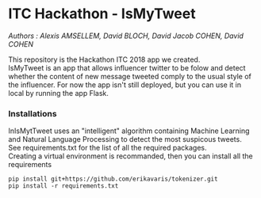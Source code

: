 # ITC Hackathon - IsMyTweet



*Authors : Alexis AMSELLEM, David BLOCH, David Jacob COHEN, David COHEN*

This repository is the Hackathon ITC 2018 app we created.  
IsMyTweet is an app that allows influencer twitter to be folow and detect whether the content of new message tweeted comply to the usual style of the influencer.
For now the app isn't still deployed, but you can use it in local by running the app Flask.  
 

### Installations   
InIsMytTweet uses an "intelligent" algorithm containing  Machine Learning and Natural Language Processing to detect the most suspicous tweets.  
See requirements.txt for the list of all the required packages.  
Creating a virtual environment is recommanded, then you can install all the requirements  
```
pip install git+https://github.com/erikavaris/tokenizer.git  
pip install -r requirements.txt
```